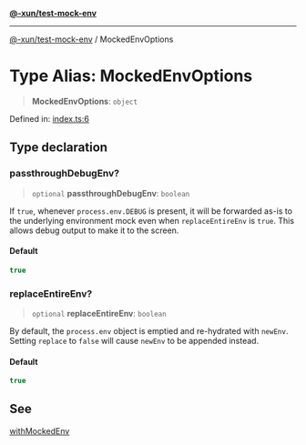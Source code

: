 [**@-xun/test-mock-env**](../README.md)

***

[@-xun/test-mock-env](../README.md) / MockedEnvOptions

# Type Alias: MockedEnvOptions

> **MockedEnvOptions**: `object`

Defined in: [index.ts:6](https://github.com/Xunnamius/test-utils/blob/fb7ffeb540b6329cd58507a70130e011f552c63c/packages/test-mock-env/src/index.ts#L6)

## Type declaration

### passthroughDebugEnv?

> `optional` **passthroughDebugEnv**: `boolean`

If `true`, whenever `process.env.DEBUG` is present, it will be forwarded
as-is to the underlying environment mock even when `replaceEntireEnv` is
`true`. This allows debug output to make it to the screen.

#### Default

```ts
true
```

### replaceEntireEnv?

> `optional` **replaceEntireEnv**: `boolean`

By default, the `process.env` object is emptied and re-hydrated with
`newEnv`. Setting `replace` to `false` will cause `newEnv` to be appended
instead.

#### Default

```ts
true
```

## See

[withMockedEnv](../functions/withMockedEnv.md)

